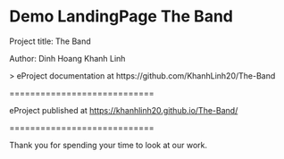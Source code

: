Demo LandingPage The Band
============================
Project title: The Band
<p> Author: Dinh Hoang Khanh Linh </p>
> eProject documentation at https://github.com/KhanhLinh20/The-Band

============================

eProject published at https://khanhlinh20.github.io/The-Band/

============================

Thank you for spending your time to look at our work.
